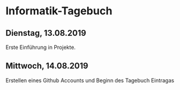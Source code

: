 # Informatik-Tagebuch
## Dienstag, 13.08.2019
Erste Einführung in Projekte.

## Mittwoch, 14.08.2019
Erstellen eines Github Accounts und Beginn des Tagebuch Eintragas
